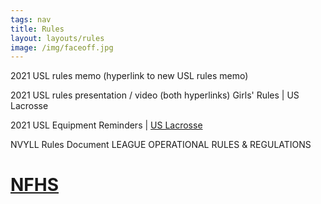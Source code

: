 ```yaml
---
tags: nav
title: Rules
layout: layouts/rules
image: /img/faceoff.jpg
---
```

2021 USL rules memo (hyperlink to new USL rules memo) 

2021 USL rules presentation / video (both hyperlinks) Girls' Rules | US Lacrosse

2021 USL Equipment Reminders | [US Lacrosse](https://www.uslacrosse.org/blog/equipment-reminders-from-us-lacrosse)

NVYLL Rules Document LEAGUE OPERATIONAL RULES & REGULATIONS

# [NFHS](https://www.nfhs.org/activities-sports/lacrosse-girls/)